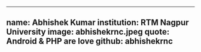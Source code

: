 ---
name: Abhishek Kumar
institution: RTM Nagpur University
image: abhishekrnc.jpeg 
quote: Android & PHP are love
github: abhishekrnc
------
